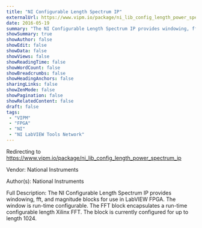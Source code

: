 ```yaml
---
title: "NI Configurable Length Spectrum IP"
externalUrl: https://www.vipm.io/package/ni_lib_config_length_power_spectrum_ip
date: 2016-05-19
summary: "The NI Configurable Length Spectrum IP provides windowing, fft, and magnitude blocks for use in LabVIEW FPGA."
showSummary: true
showAuthor: false
showEdit: false
showData: false
showViews: false
showReadingTime: false
showWordCount: false
showBreadcrumbs: false
showHeadingAnchors: false
sharingLinks: false
showZenMode: false
showPagination: false
showRelatedContent: false
draft: false
tags:
 - "VIPM"
 - "FPGA"
 - "NI"
 - "NI LabVIEW Tools Network"
---
```


Redirecting to https://www.vipm.io/package/ni_lib_config_length_power_spectrum_ip

Vendor: National Instruments

Author(s): National Instruments
 
Full Description:
The NI Configurable Length Spectrum IP provides windowing, fft, and magnitude blocks for use in LabVIEW FPGA.  The window is run-time configurable.  The FFT block encapsulates a run-time configurable length Xilinx FFT.  The block is currently configured for up to length 1024.